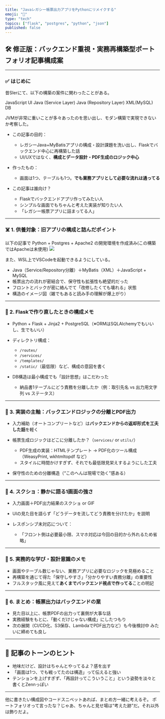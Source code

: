 ```yaml
---
title: "Javaレガシー帳票出力アプリをPythonにリメイクする"
emoji: "📄"
type: "tech"
topics: ["flask", "postgres", "python", "json"]
published: false
---
```


## 🛠 修正版：バックエンド重視・実務再構築型ポートフォリオ記事構成案

---

### ✅ はじめに

昔SIerにて、以下の構築の案件に関わったことがある。

JavaScript UI
Java (Service Layer)
Java (Repository Layer)
XML(MySQL)
DB

JVMが非常に重いことが多々あったのを思い出し、モダン構築で実現できないか考察した。

* この記事の目的：

  * レガシーJava+MyBatisアプリの構成・設計課題を洗い出し、Flaskでバックエンド中心に再構築した話
  * UI/UXではなく、**構成とデータ設計・PDF生成のロジック中心**
* 作ったもの：

  * 画面は1つ、テーブルも1つ。**でも業務アプリとして必要な流れは通ってる**
* この記事は誰向け？

  * Flaskでバックエンドアプリ作ってみたい人
  * シンプルな画面でもちゃんと考えた実装が知りたい人
  * 「レガシー帳票アプリに詰まってる人」

---

### ☠️ 1. 供養対象：旧アプリの構成と詰んだポイント

以下の記事で Python + Postgres + Apache2 の開発環境を作成済み(この構築ではApacheは未使用)
![](https://zenn.dev/nickelth/articles/ubuntuenvsetup)

また、WSL上でVSCodeを起動できるようにしている。

* Java（Service/Repository分離）＋MyBatis（XML）＋JavaScript + MySQL
* 帳票出力の流れが密結合で、保守性も拡張性も絶望的だった
* フロントとバックが密に絡んでて「改修したくても壊れる」状態
* 構造のイメージ図（雑でもあると読み手の理解が爆上がり）

---

### 🔧 2. Flaskで作り直したときの構成メモ

* Python + Flask + Jinja2 + PostgreSQL（※ORMはSQLAlchemyでもいいし、生でもいい）
* ディレクトリ構成：

  * `/routes/`
  * `/services/`
  * `/templates/`
  * `/static/`（最低限）など、構成の意図を書く
* DB構造は最小構成でも「設計思想」はこだわった

  * 納品書1テーブルにどう責務を分離したか（例：取引先名 vs 出力用文字列 vs ステータス）

---

### 🧠 3. 実装の主軸：バックエンドロジックの分離とPDF出力

* 入力補助（オートコンプリートなど）は**バックエンドからの返却形式を工夫した話**を軽く
* 帳票生成ロジックはどこに分離したか？（`services/` or `utils/`）

  * PDF生成の実装：HTMLテンプレート → PDF化のツール構成（WeasyPrint, wkhtmltopdf など）
  * スタイルに時間かけすぎず、それでも最低限見栄えするようにした工夫
* 保守性のための分離構造（“このへんは現場で効く”感ある）

---

### 👀 4. スクショ：静かに語る1画面の強さ

* 入力画面＋PDF出力結果のスクショ or GIF
* UIの見た目を語らず「どうデータを流してどう責務を分けたか」を説明
* レスポンシブ未対応について：

  * 「フロント側は必要最小限、スマホ対応は今回の目的から外れるため省略」

---

### 🧾 5. 実務的な学び・設計意識のメモ

* 画面やテーブル数じゃない、業務アプリに必要なロジックを見極めること
* 再構築を通じて得た「保守しやすさ」「分かりやすい責務分離」の重要性
* フルスタック風に見えて**あくまでバックエンド視点で作ってる**ことの明記

---

### 🧵 6. まとめ：帳票出力はバックエンドの業

* 見た目以上に、帳票PDFの出力って裏側が大事な話
* 実務経験をもとに、「動くだけじゃない構成」にしたつもり
* 次の展開（CI/CD化、S3保存、LambdaでPDF出力など）も今後検討中 みたいに締めても良し

---

## 💬 記事のトーンのヒント

* 地味だけど、設計はちゃんとやってるよ？感を出す
* 「画面は1つ、でも戦ってたのは構造」って伝えると強い
* テンションを上げすぎず、「再設計ってこういうこと」という姿勢を淡々と書くとZennっぽい

---

他に書きたい構成図やコードスニペットあれば、まとめ方一緒に考えるぞ。
ポートフォリオって言ったな？じゃあ、ちゃんと見せ場は“考えた跡”だ。それ以外は飾りだよ。
